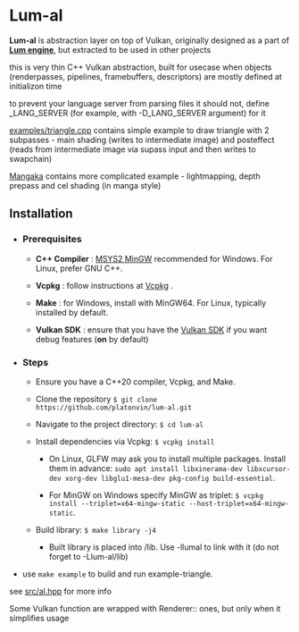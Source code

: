 
# Lum-al
**Lum-al** is abstraction layer on top of Vulkan, originally designed as a part of [**Lum engine**](https://github.com/platonvin/lum), but extracted to be used in other projects

this is very thin C++ Vulkan abstraction, built for usecase when objects (renderpasses, pipelines, framebuffers, descriptors) are mostly defined at initializon time

to prevent your language server from parsing files it should not, define _LANG_SERVER (for example, with -D_LANG_SERVER argument) for it

[examples/triangle.cpp](examples/triangle.cpp) contains simple example to draw triangle with 2 subpasses - main shading (writes to intermediate image) and posteffect (reads from intermediate image via supass input and then writes to swapchain)

[Mangaka](https://github.com/platonvin/mangaka) contains more complicated example - lightmapping, depth prepass and cel shading (in manga style)

## Installation 
 
- ### Prerequisites 
 
  - **C++ Compiler** : [MSYS2 MinGW](https://www.msys2.org/)  recommended for Windows. For Linux, prefer GNU C++.
 
  - **Vcpkg** : follow instructions at [Vcpkg](https://vcpkg.io/en/getting-started) .
 
  - **Make** : for Windows, install with MinGW64. For Linux, typically installed by default.
 
  - **Vulkan SDK** : ensure that you have the [Vulkan SDK](https://vulkan.lunarg.com/) if you want debug features (**on** by default)
 
- ### Steps 

  - Ensure you have a C++20 compiler, Vcpkg, and Make.
 
  - Clone the repository
    `$ git clone https://github.com/platonvin/lum-al.git` 
 
  - Navigate to the project directory:
`$ cd lum-al`
 
  - Install dependencies via Vcpkg:
`$ vcpkg install` 
    - On Linux, GLFW may ask you to install multiple packages. Install them in advance:
`sudo apt install libxinerama-dev libxcursor-dev xorg-dev libglu1-mesa-dev pkg-config build-essential`.
 
    - For MinGW on Windows specify MinGW as triplet:
`$ vcpkg install --triplet=x64-mingw-static --host-triplet=x64-mingw-static`.
 
  - Build library:
`$ make library -j4`
     - Built library is placed into /lib. Use -llumal to link with it (do not forget to -Llum-al/lib)
 - use `make example` to build and run example-triangle.

see [src/al.hpp](src/al.hpp) for more info

Some Vulkan function are wrapped with Renderer:: ones, but only when it simplifies usage